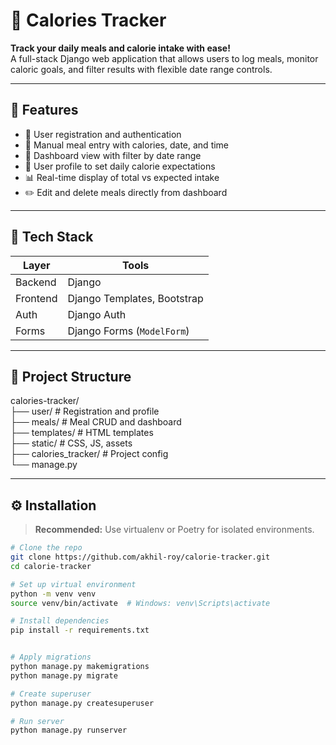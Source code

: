 # 🥗 Calories Tracker

**Track your daily meals and calorie intake with ease!**  
A full-stack Django web application that allows users to log meals, monitor caloric goals, and filter results with flexible date range controls.

---

## 🚀 Features

- 🔐 User registration and authentication
- 🥘 Manual meal entry with calories, date, and time
- 📅 Dashboard view with filter by date range
- 🎯 User profile to set daily calorie expectations
- 📊 Real-time display of total vs expected intake
- ✏️ Edit and delete meals directly from dashboard

---

## 🧱 Tech Stack

| Layer       | Tools                         |
|-------------|-------------------------------|
| Backend     | Django                        |
| Frontend    | Django Templates, Bootstrap   |
| Auth        | Django Auth                   |
| Forms       | Django Forms (`ModelForm`)    |

---

## 📁 Project Structure

calories-tracker/ <br/>
├── user/ # Registration and profile <br/>
├── meals/ # Meal CRUD and dashboard <br/>
├── templates/ # HTML templates <br/>
├── static/ # CSS, JS, assets <br/>
├── calories_tracker/ # Project config <br/>
└── manage.py<br/>


---

## ⚙️ Installation

> **Recommended:** Use virtualenv or Poetry for isolated environments.

```bash
# Clone the repo
git clone https://github.com/akhil-roy/calorie-tracker.git
cd calorie-tracker

# Set up virtual environment
python -m venv venv
source venv/bin/activate  # Windows: venv\Scripts\activate

# Install dependencies
pip install -r requirements.txt


# Apply migrations
python manage.py makemigrations
python manage.py migrate

# Create superuser
python manage.py createsuperuser

# Run server
python manage.py runserver
